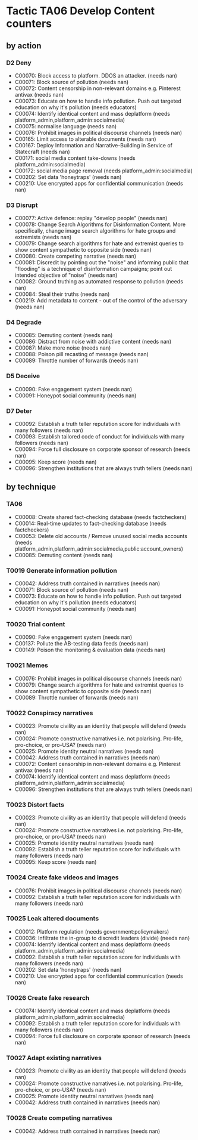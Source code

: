 # Tactic TA06 Develop Content counters

## by action


### D2 Deny
* C00070: Block access to platform. DDOS an attacker. (needs nan)
* C00071: Block source of pollution (needs nan)
* C00072: Content censorship in non-relevant domains e.g. Pinterest antivax (needs nan)
* C00073: Educate on how to handle info pollution. Push out targeted education on why it's pollution (needs educators)
* C00074: Identify identical content and mass deplatform (needs platform_admin,platform_admin:socialmedia)
* C00075: normalise language (needs nan)
* C00076: Prohibit images in political discourse channels (needs nan)
* C00165: Limit access to alterable documents (needs nan)
* C00167: Deploy Information and Narrative-Building in Service of Statecraft (needs nan)
* C00171: social media content take-downs (needs platform_admin:socialmedia)
* C00172: social media page removal (needs platform_admin:socialmedia)
* C00202: Set data 'honeytraps' (needs nan)
* C00210: Use encrypted apps for confidential communication (needs nan)

### D3 Disrupt
* C00077: Active defence: replay "develop people" (needs nan)
* C00078: Change Search Algorithms for Disinformation Content. More specifically, change image search algorithms for hate groups and extremists (needs nan)
* C00079: Change search algorithms for hate and extremist queries to show content sympathetic to opposite side (needs nan)
* C00080: Create competing narrative (needs nan)
* C00081: Discredit by pointing out the "noise" and informing public that "flooding" is a technique of disinformation campaigns; point out intended objective of "noise" (needs nan)
* C00082: Ground truthing as automated response to pollution (needs nan)
* C00084: Steal their truths (needs nan)
* C00219: Add metadata to content - out of the control of the adversary (needs nan)

### D4 Degrade
* C00085: Demuting content (needs nan)
* C00086: Distract from noise with addictive content (needs nan)
* C00087: Make more noise (needs nan)
* C00088: Poison pill recasting of message (needs nan)
* C00089: Throttle number of forwards (needs nan)

### D5 Deceive
* C00090: Fake engagement system (needs nan)
* C00091: Honeypot social community (needs nan)

### D7 Deter
* C00092: Establish a truth teller reputation score for individuals with many followers (needs nan)
* C00093: Establish tailored code of conduct for individuals with many followers (needs nan)
* C00094: Force full disclosure on corporate sponsor of research (needs nan)
* C00095: Keep score (needs nan)
* C00096: Strengthen institutions that are always truth tellers (needs nan)

## by technique


### TA06
* C00008: Create shared fact-checking database (needs factcheckers)
* C00014: Real-time updates to fact-checking database (needs factcheckers)
* C00053: Delete old accounts / Remove unused social media accounts (needs platform_admin,platform_admin:socialmedia,public:account_owners)
* C00085: Demuting content (needs nan)

### T0019 Generate information pollution
* C00042: Address truth contained in narratives (needs nan)
* C00071: Block source of pollution (needs nan)
* C00073: Educate on how to handle info pollution. Push out targeted education on why it's pollution (needs educators)
* C00091: Honeypot social community (needs nan)

### T0020 Trial content
* C00090: Fake engagement system (needs nan)
* C00137: Pollute the AB-testing data feeds (needs nan)
* C00149: Poison the monitoring & evaluation data (needs nan)

### T0021 Memes
* C00076: Prohibit images in political discourse channels (needs nan)
* C00079: Change search algorithms for hate and extremist queries to show content sympathetic to opposite side (needs nan)
* C00089: Throttle number of forwards (needs nan)

### T0022 Conspiracy narratives
* C00023: Promote civility as an identity that people will defend (needs nan)
* C00024: Promote constructive narratives i.e. not polarising.  Pro-life, pro-choice, or pro-USA? (needs nan)
* C00025: Promote identity neutral narratives (needs nan)
* C00042: Address truth contained in narratives (needs nan)
* C00072: Content censorship in non-relevant domains e.g. Pinterest antivax (needs nan)
* C00074: Identify identical content and mass deplatform (needs platform_admin,platform_admin:socialmedia)
* C00096: Strengthen institutions that are always truth tellers (needs nan)

### T0023 Distort facts
* C00023: Promote civility as an identity that people will defend (needs nan)
* C00024: Promote constructive narratives i.e. not polarising.  Pro-life, pro-choice, or pro-USA? (needs nan)
* C00025: Promote identity neutral narratives (needs nan)
* C00092: Establish a truth teller reputation score for individuals with many followers (needs nan)
* C00095: Keep score (needs nan)

### T0024 Create fake videos and images
* C00076: Prohibit images in political discourse channels (needs nan)
* C00092: Establish a truth teller reputation score for individuals with many followers (needs nan)

### T0025 Leak altered documents
* C00012: Platform regulation (needs government:policymakers)
* C00036: Infiltrate the in-group to discredit leaders (divide) (needs nan)
* C00074: Identify identical content and mass deplatform (needs platform_admin,platform_admin:socialmedia)
* C00092: Establish a truth teller reputation score for individuals with many followers (needs nan)
* C00202: Set data 'honeytraps' (needs nan)
* C00210: Use encrypted apps for confidential communication (needs nan)

### T0026 Create fake research
* C00074: Identify identical content and mass deplatform (needs platform_admin,platform_admin:socialmedia)
* C00092: Establish a truth teller reputation score for individuals with many followers (needs nan)
* C00094: Force full disclosure on corporate sponsor of research (needs nan)

### T0027 Adapt existing narratives
* C00023: Promote civility as an identity that people will defend (needs nan)
* C00024: Promote constructive narratives i.e. not polarising.  Pro-life, pro-choice, or pro-USA? (needs nan)
* C00025: Promote identity neutral narratives (needs nan)
* C00042: Address truth contained in narratives (needs nan)

### T0028 Create competing narratives
* C00042: Address truth contained in narratives (needs nan)
